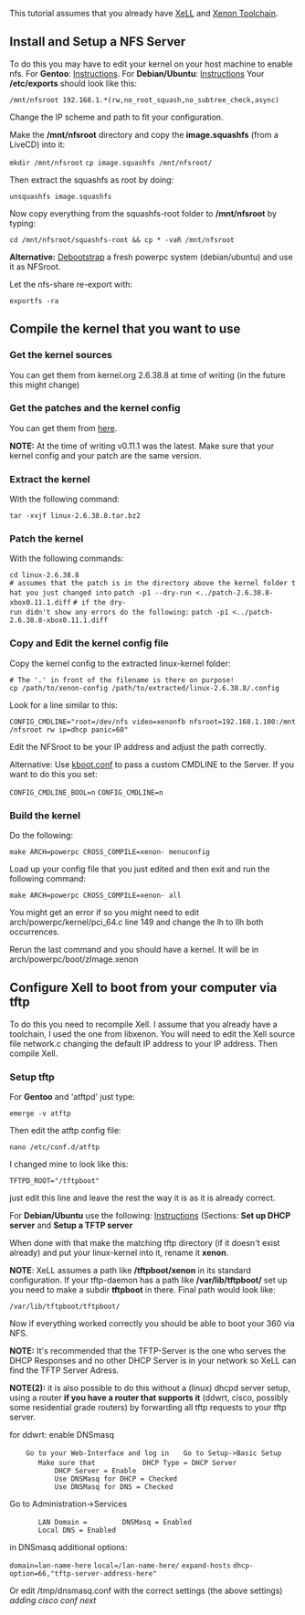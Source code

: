 This tutorial assumes that you already have [XeLL](XeLL "wikilink") and
[Xenon Toolchain](Xenon_Toolchain "wikilink").

## Install and Setup a NFS Server

To do this you may have to edit your kernel on your host machine to
enable nfs.
For **Gentoo**:
[Instructions](http://en.gentoo-wiki.com/wiki/NFS/Server).
For **Debian/Ubuntu**:
[Instructions](http://www.cyberciti.biz/faq/nfs4-server-debian-ubuntu-linux)
Your **/etc/exports** should look like this:

`/mnt/nfsroot 192.168.1.*(rw,no_root_squash,no_subtree_check,async) `

Change the IP scheme and path to fit your configuration.

Make the **/mnt/nfsroot** directory and copy the **image.squashfs**
(from a LiveCD) into it:

`mkdir /mnt/nfsroot`
`cp image.squashfs /mnt/nfsroot/`

Then extract the squashfs as root by doing:

`unsquashfs image.squashfs`

Now copy everything from the squashfs-root folder to **/mnt/nfsroot** by
typing:

`cd /mnt/nfsroot/squashfs-root && cp * -vaR /mnt/nfsroot`

**Alternative:** [Debootstrap](Debootstrap "wikilink") a fresh powerpc
system (debian/ubuntu) and use it as NFSroot.

Let the nfs-share re-export with:

`exportfs -ra`

## Compile the kernel that you want to use

### Get the kernel sources

You can get them from kernel.org 2.6.38.8 at time of writing (in the
future this might change)

### Get the patches and the kernel config

You can get them from
[here](http://sourceforge.net/projects/free60/files/Linux%20Kernel/).

**NOTE:** At the time of writing v0.11.1 was the latest. Make sure that
your kernel config and your patch are the same version.

### Extract the kernel

With the following command:

`tar -xvjf linux-2.6.38.8.tar.bz2`

### Patch the kernel

With the following
commands:

`cd linux-2.6.38.8`
`# assumes that the patch is in the directory above the kernel folder that you just changed into`
`patch -p1 --dry-run <../patch-2.6.38.8-xbox0.11.1.diff`
`# if the dry-run didn't show any errors do the following:`
`patch -p1 <../patch-2.6.38.8-xbox0.11.1.diff`

### Copy and Edit the kernel config file

Copy the kernel config to the extracted linux-kernel folder:

`# The '.' in front of the filename is there on purpose!`
`cp /path/to/xenon-config /path/to/extracted/linux-2.6.38.8/.config`

Look for a line similar to
this:

`CONFIG_CMDLINE="root=/dev/nfs video=xenonfb nfsroot=192.168.1.100:/mnt/nfsroot rw ip=dhcp panic=60"`

Edit the NFSroot to be your IP address and adjust the path correctly.

Alternative: Use [kboot.conf](kboot.conf "wikilink") to pass a custom
CMDLINE to the Server. If you want to do this you set:

`CONFIG_CMDLINE_BOOL=n`
`CONFIG_CMDLINE=n`

### Build the kernel

Do the following:

`make ARCH=powerpc CROSS_COMPILE=xenon- menuconfig`

Load up your config file that you just edited and then exit and run the
following command:

`make ARCH=powerpc CROSS_COMPILE=xenon- all`

You might get an error if so you might need to edit
arch/powerpc/kernel/pci_64.c line 149 and change the lh to llh both
occurrences.

Rerun the last command and you should have a kernel. It will be in
arch/powerpc/boot/zImage.xenon

## Configure Xell to boot from your computer via tftp

To do this you need to recompile Xell. I assume that you already have a
toolchain, I used the one from libxenon. You will need to edit the Xell
source file network.c changing the default IP address to your IP
address. Then compile Xell.

### Setup tftp

For **Gentoo** and 'atftpd' just type:

`emerge -v atftp `

Then edit the atftp config file:

`nano /etc/conf.d/atftp`

I changed mine to look like this:

`TFTPD_ROOT="/tftpboot" `

just edit this line and leave the rest the way it is as it is already
correct.

For **Debian/Ubuntu** use the following:
[Instructions](http://wiki.debian.org/PXEBootInstall?action=show&redirect=NetworkBooting)
(Sections: **Set up DHCP server** and **Setup a TFTP server**

When done with that make the matching tftp directory (if it doesn't
exist already) and put your linux-kernel into it, rename it **xenon**.

**NOTE**: XeLL assumes a path like **/tftpboot/xenon** in its standard
configuration. If your tftp-daemon has a path like
**/var/lib/tftpboot/** set up you need to make a subdir **tftpboot** in
there. Final path would look like:

`/var/lib/tftpboot/tftpboot/`

Now if everything worked correctly you should be able to boot your 360
via NFS.

**NOTE:** It's recommended that the TFTP-Server is the one who serves
the DHCP Responses and no other DHCP Server is in your network so XeLL
can find the TFTP Server Adress.

**NOTE(2):** it is also possible to do this without a (linux) dhcpd
server setup, using a router <b>if you have a router that supports
it</b> (ddwrt, cisco, possibly some residential grade routers) by
forwarding all tftp requests to your tftp server.

for ddwrt: enable DNSmasq

`    Go to your Web-Interface and log in`
`   Go to Setup->Basic Setup`
`       Make sure that`
`           DHCP Type = DHCP Server`
`           DHCP Server = Enable`
`           Use DNSMasq for DHCP = Checked`
`           Use DNSMasq for DNS = Checked `

Go to Administration-\>Services

`       LAN Domain = `<lan-name>
`       DNSMasq = Enabled`
`       Local DNS = Enabled`

in DNSmasq additional options:

`domain=lan-name-here`
`local=/lan-name-here/`
`expand-hosts`
`dhcp-option=66,"tftp-server-address-here"`

Or edit /tmp/dnsmasq.conf with the correct settings (the above settings)
*adding cisco conf next*